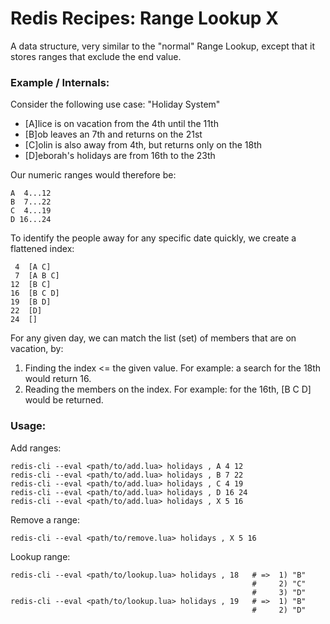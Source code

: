 # Redis Recipes: Range Lookup X

A data structure, very similar to the "normal" Range Lookup, except that it 
stores ranges that exclude the end value.

### Example / Internals:

Consider the following use case: "Holiday System"

* [A]lice is on vacation from the 4th until the 11th
* [B]ob leaves an 7th and returns on the 21st
* [C]olin is also away from 4th, but returns only on the 18th
* [D]eborah's holidays are from 16th to the 23th

Our numeric ranges would therefore be:

    A  4...12
    B  7...22
    C  4...19
    D 16...24

To identify the people away for any specific date quickly, we create a
flattened index:

     4  [A C]
     7  [A B C]
    12  [B C]
    16  [B C D]
    19  [B D]
    22  [D]
    24  []

For any given day, we can match the list (set) of members that are on vacation,
by:

1. Finding the index <= the given value. For example: a search for the 18th would return 16.
2. Reading the members on the index. For example: for the 16th, [B C D] would be returned.

### Usage:

Add ranges:

    redis-cli --eval <path/to/add.lua> holidays , A 4 12
    redis-cli --eval <path/to/add.lua> holidays , B 7 22
    redis-cli --eval <path/to/add.lua> holidays , C 4 19
    redis-cli --eval <path/to/add.lua> holidays , D 16 24
    redis-cli --eval <path/to/add.lua> holidays , X 5 16

Remove a range:

    redis-cli --eval <path/to/remove.lua> holidays , X 5 16

Lookup range:

    redis-cli --eval <path/to/lookup.lua> holidays , 18   # =>  1) "B"
                                                          #     2) "C"
                                                          #     3) "D"
    redis-cli --eval <path/to/lookup.lua> holidays , 19   # =>  1) "B"
                                                          #     2) "D"

